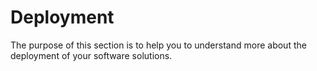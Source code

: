 # Deployment


The purpose of this section is to help you to understand more about the deployment of your software solutions. 

